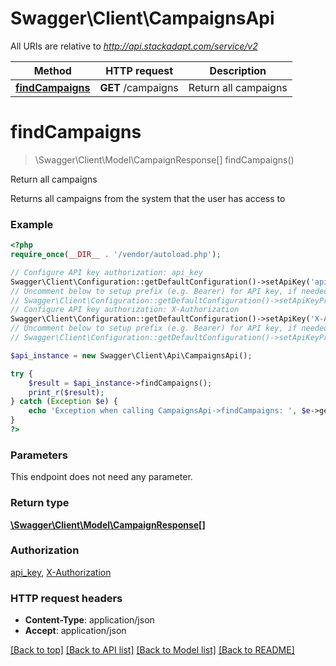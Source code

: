 # Swagger\Client\CampaignsApi

All URIs are relative to *http://api.stackadapt.com/service/v2*

Method | HTTP request | Description
------------- | ------------- | -------------
[**findCampaigns**](CampaignsApi.md#findCampaigns) | **GET** /campaigns | Return all campaigns


# **findCampaigns**
> \Swagger\Client\Model\CampaignResponse[] findCampaigns()

Return all campaigns

Returns all campaigns from the system that the user has access to

### Example
```php
<?php
require_once(__DIR__ . '/vendor/autoload.php');

// Configure API key authorization: api_key
Swagger\Client\Configuration::getDefaultConfiguration()->setApiKey('api_key', 'YOUR_API_KEY');
// Uncomment below to setup prefix (e.g. Bearer) for API key, if needed
// Swagger\Client\Configuration::getDefaultConfiguration()->setApiKeyPrefix('api_key', 'Bearer');
// Configure API key authorization: X-Authorization
Swagger\Client\Configuration::getDefaultConfiguration()->setApiKey('X-Authorization', 'YOUR_API_KEY');
// Uncomment below to setup prefix (e.g. Bearer) for API key, if needed
// Swagger\Client\Configuration::getDefaultConfiguration()->setApiKeyPrefix('X-Authorization', 'Bearer');

$api_instance = new Swagger\Client\Api\CampaignsApi();

try {
    $result = $api_instance->findCampaigns();
    print_r($result);
} catch (Exception $e) {
    echo 'Exception when calling CampaignsApi->findCampaigns: ', $e->getMessage(), PHP_EOL;
}
?>
```

### Parameters
This endpoint does not need any parameter.

### Return type

[**\Swagger\Client\Model\CampaignResponse[]**](../Model/CampaignResponse.md)

### Authorization

[api_key](../../README.md#api_key), [X-Authorization](../../README.md#X-Authorization)

### HTTP request headers

 - **Content-Type**: application/json
 - **Accept**: application/json

[[Back to top]](#) [[Back to API list]](../../README.md#documentation-for-api-endpoints) [[Back to Model list]](../../README.md#documentation-for-models) [[Back to README]](../../README.md)

